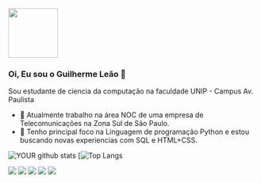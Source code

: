 <img src="https://avatars.githubusercontent.com/u/83231397?v=4" width="100" height="100">

### Oi, Eu sou o Guilherme Leão 👋
Sou estudante de ciencia da computação na faculdade UNIP - Campus Av. Paulista 
- 🔭 Atualmente trabalho na área NOC de uma empresa de Telecomunicações na Zona Sul de São Paulo.
- 🌱 Tenho principal foco na Linguagem de programação Python e estou buscando novas experiencias com SQL e HTML+CSS.

![YOUR github stats](https://github-readme-stats.vercel.app/api?username=guilhermeleao11)
[![Top Langs](https://github-readme-stats.vercel.app/api/top-langs/?username=guilhermeleao11&layout=compact)

[<img src="https://img.shields.io/badge/twitter-%231DA1F2.svg?&style=for-the-badge&logo=twitter&logoColor=white" />](https://twitter.com/USERNAME) [<img src="https://img.shields.io/badge/medium-%2312100E.svg?&style=for-the-badge&logo=medium&logoColor=white" />](https://medium.com/USERNAME)  [<img src="https://img.shields.io/badge/linkedin-%230077B5.svg?&style=for-the-badge&logo=linkedin&logoColor=white" />](https://www.linkedin.com/in/USERNAME/) [<img src = "https://img.shields.io/badge/instagram-%23E4405F.svg?&style=for-the-badge&logo=instagram&logoColor=white">](https://www.instagram.com/USERNAME/) [<img src = "https://img.shields.io/badge/facebook-%231877F2.svg?&style=for-the-badge&logo=facebook&logoColor=white">](https://www.facebook.com/USERNAME)
